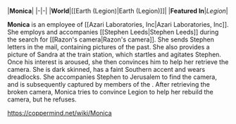 |**Monica**|
|-|-|
|**World**|[[Earth (Legion)\|Earth (Legion)]]|
|**Featured In**|*Legion*|

**Monica** is an employee of [[Azari Laboratories, Inc\|Azari Laboratories, Inc]].
She employs and accompanies [[Stephen Leeds\|Stephen Leeds]] during the search for [[Razon's camera\|Razon's camera]]. She sends Stephen letters in the mail, containing pictures of the past. She also provides a picture of Sandra at the train station, which startles and agitates Stephen. Once his interest is aroused, she then convinces him to help her retrieve the camera. She is dark skinned, has a faint Southern accent and wears dreadlocks. She accompanies Stephen to Jerusalem to find the camera, and is subsequently captured by members of the . After retrieving the broken camera, Monica tries to convince Legion to help her rebuild the camera, but he refuses.



https://coppermind.net/wiki/Monica